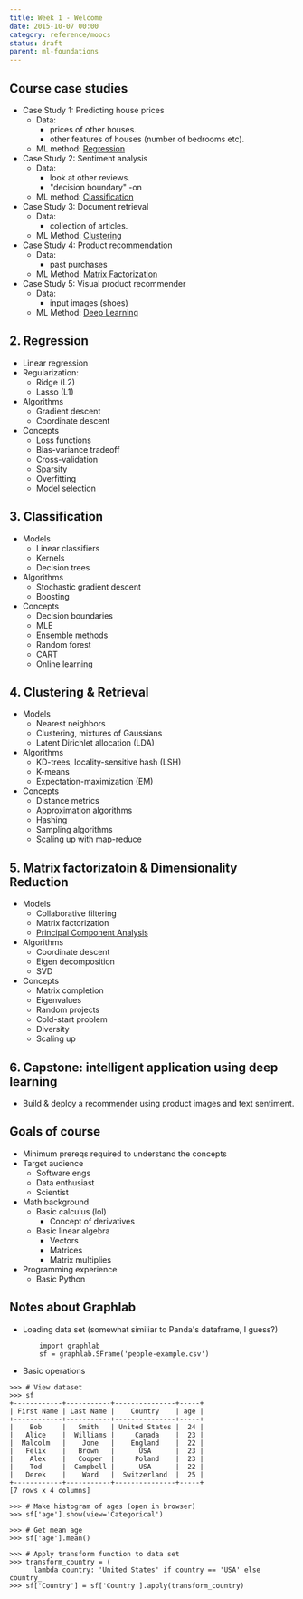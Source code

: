 ```yaml
---
title: Week 1 - Welcome
date: 2015-10-07 00:00
category: reference/moocs
status: draft
parent: ml-foundations
---
```


## Course case studies

* Case Study 1: Predicting house prices
    * Data:
        * prices of other houses.
        * other features of houses (number of bedrooms etc).
    * ML method: [Regression](../../../../permanent/regression.md)
* Case Study 2: Sentiment analysis
    * Data:
        * look at other reviews.
        * "decision boundary" -on
    * ML method: [Classification](../../../../permanent/classification.md)
* Case Study 3: Document retrieval
    * Data:
        * collection of articles.
    * ML Method: [Clustering](../../../../permanent/clustering.md)
* Case Study 4: Product recommendation
    * Data:
        * past purchases
    * ML Method: [Matrix Factorization](Matrix%20Factorization)
* Case Study 5: Visual product recommender
    * Data:
        * input images (shoes)
    * ML Method: [Deep Learning](Deep%20Learning)

## 2. Regression

* Linear regression
* Regularization:
    * Ridge (L2)
    * Lasso (L1)
* Algorithms
    * Gradient descent
    * Coordinate descent
* Concepts
    * Loss functions
    * Bias-variance tradeoff
    * Cross-validation
    * Sparsity
    * Overfitting
    * Model selection

## 3. Classification

* Models
    * Linear classifiers
    * Kernels
    * Decision trees
* Algorithms
    * Stochastic gradient descent
    * Boosting
* Concepts
    * Decision boundaries
    * MLE
    * Ensemble methods
    * Random forest
    * CART
    * Online learning

## 4. Clustering & Retrieval

* Models
    * Nearest neighbors
    * Clustering, mixtures of Gaussians
    * Latent Dirichlet allocation (LDA)
* Algorithms
    * KD-trees, locality-sensitive hash (LSH)
    * K-means
    * Expectation-maximization (EM)
* Concepts
    * Distance metrics
    * Approximation algorithms
    * Hashing
    * Sampling algorithms
    * Scaling up with map-reduce

## 5. Matrix factorizatoin & Dimensionality Reduction

* Models
    * Collaborative filtering
    * Matrix factorization
    * [Principal Component Analysis](../../../../permanent/principal-component-analysis.md)
* Algorithms
    * Coordinate descent
    * Eigen decomposition
    * SVD
* Concepts
    * Matrix completion
    * Eigenvalues
    * Random projects
    * Cold-start problem
    * Diversity
    * Scaling up

## 6. Capstone: intelligent application using deep learning

* Build & deploy a recommender using product images and text sentiment.

## Goals of course

* Minimum prereqs required to understand the concepts
* Target audience
    * Software engs
    * Data enthusiast
    * Scientist
* Math background
    * Basic calculus (lol)
        * Concept of derivatives
    * Basic linear algebra
        * Vectors
        * Matrices
        * Matrix multiplies
* Programming experience
    * Basic Python

## Notes about Graphlab

* Loading data set (somewhat similiar to Panda's dataframe, I guess?)

          import graphlab
          sf = graphlab.SFrame('people-example.csv')

* Basic operations

```
>>> # View dataset
>>> sf
+------------+-----------+---------------+-----+
| First Name | Last Name |    Country    | age |
+------------+-----------+---------------+-----+
|    Bob     |   Smith   | United States |  24 |
|   Alice    |  Williams |     Canada    |  23 |
|  Malcolm   |    Jone   |    England    |  22 |
|   Felix    |   Brown   |      USA      |  23 |
|    Alex    |   Cooper  |     Poland    |  23 |
|    Tod     |  Campbell |      USA      |  22 |
|   Derek    |    Ward   |  Switzerland  |  25 |
+------------+-----------+---------------+-----+
[7 rows x 4 columns]

>>> # Make histogram of ages (open in browser)
>>> sf['age'].show(view='Categorical')

>>> # Get mean age
>>> sf['age'].mean()

>>> # Apply transform function to data set
>>> transform_country = (
      lambda country: 'United States' if country == 'USA' else country_
>>> sf['Country'] = sf['Country'].apply(transform_country)
```
